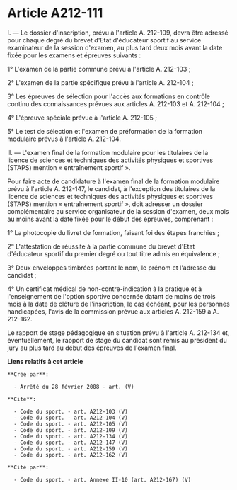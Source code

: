# Article A212-111

I. ― Le dossier d'inscription, prévu à l'article A. 212-109, devra être adressé pour chaque degré du brevet d'Etat
d'éducateur sportif au service examinateur de la session d'examen, au plus tard deux mois avant la date fixée pour les
examens et épreuves suivants : 

1° L'examen de la partie commune prévu à l'article A. 212-103 ; 

2° L'examen de la partie spécifique prévu à l'article A. 212-104 ; 

3° Les épreuves de sélection pour l'accès aux formations en contrôle continu des connaissances prévues aux articles A.
212-103 et A. 212-104 ; 

4° L'épreuve spéciale prévue à l'article A. 212-105 ; 

5° Le test de sélection et l'examen de préformation de la formation modulaire prévus à l'article A. 212-104. 

II. ― L'examen final de la formation modulaire pour les titulaires de la licence de sciences et techniques des activités
physiques et sportives (STAPS) mention « entraînement sportif ». 

Pour faire acte de candidature à l'examen final de la formation modulaire prévu à l'article A. 212-147, le candidat, à
l'exception des titulaires de la licence de sciences et techniques des activités physiques et sportives (STAPS) mention
« entraînement sportif », doit adresser un dossier complémentaire au service organisateur de la session d'examen, deux mois
au moins avant la date fixée pour le début des épreuves, comprenant : 

1° La photocopie du livret de formation, faisant foi des étapes franchies ; 

2° L'attestation de réussite à la partie commune du brevet d'Etat d'éducateur sportif du premier degré ou tout titre admis en
équivalence ; 

3° Deux enveloppes timbrées portant le nom, le prénom et l'adresse du candidat ; 

4° Un certificat médical de non-contre-indication à la pratique et à l'enseignement de l'option sportive concernée datant de
moins de trois mois à la date de clôture de l'inscription, le cas échéant, pour les personnes handicapées, l'avis de la
commission prévue aux articles A. 212-159 à A. 212-162. 

Le rapport de stage pédagogique en situation prévu à l'article A. 212-134 et, éventuellement, le rapport de stage du candidat
sont remis au président du jury au plus tard au début des épreuves de l'examen final.

**Liens relatifs à cet article**

	**Créé par**:

	  - Arrêté du 28 février 2008 - art. (V)

	**Cite**:

	  - Code du sport. - art. A212-103 (V)
	  - Code du sport. - art. A212-104 (V)
	  - Code du sport. - art. A212-105 (V)
	  - Code du sport. - art. A212-109 (V)
	  - Code du sport. - art. A212-134 (V)
	  - Code du sport. - art. A212-147 (V)
	  - Code du sport. - art. A212-159 (V)
	  - Code du sport. - art. A212-162 (V)

	**Cité par**:

	  - Code du sport. - art. Annexe II-10 (art. A212-167) (V)
